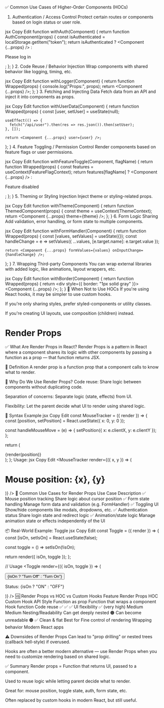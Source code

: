 ✅ Common Use Cases of Higher-Order Components (HOCs)
1. Authentication / Access Control
Protect certain routes or components based on login status or user role.

jsx
Copy
Edit
function withAuth(Component) {
  return function AuthComponent(props) {
    const isAuthenticated = localStorage.getItem("token");
    return isAuthenticated ? <Component {...props} /> : <p>Please log in</p>;
  };
}
2. Code Reuse / Behavior Injection
Wrap components with shared behavior like logging, timing, etc.

jsx
Copy
Edit
function withLogger(Component) {
  return function Wrapped(props) {
    console.log("Props:", props);
    return <Component {...props} />;
  };
}
3. Fetching and Injecting Data
Fetch data from an API and inject it into components as props.

jsx
Copy
Edit
function withUserData(Component) {
  return function Wrapped(props) {
    const [user, setUser] = useState(null);

    useEffect(() => {
      fetch("/api/user").then(res => res.json()).then(setUser);
    }, []);

    return <Component {...props} user={user} />;
  };
}
4. Feature Toggling / Permission Control
Render components based on feature flags or user permissions.

jsx
Copy
Edit
function withFeatureToggle(Component, flagName) {
  return function Wrapped(props) {
    const features = useContext(FeatureFlagContext);
    return features[flagName] ? <Component {...props} /> : <p>Feature disabled</p>;
  };
}
5. Theming or Styling Injection
Inject theme or styling-related props.

jsx
Copy
Edit
function withTheme(Component) {
  return function ThemedComponent(props) {
    const theme = useContext(ThemeContext);
    return <Component {...props} theme={theme} />;
  };
}
6. Form Logic Sharing
Add validation, error handling, or form state to multiple components.

jsx
Copy
Edit
function withFormHandler(Component) {
  return function Wrapped(props) {
    const [values, setValues] = useState({});
    const handleChange = e => setValues({ ...values, [e.target.name]: e.target.value });

    return <Component {...props} formValues={values} onInputChange={handleChange} />;
  };
}
7. Wrapping Third-party Components
You can wrap external libraries with added logic, like animations, layout wrappers, etc.

jsx
Copy
Edit
function withBorder(Component) {
  return function Wrapped(props) {
    return <div style={{ border: "1px solid gray" }}><Component {...props} /></div>;
  };
}
🧠 When Not to Use HOCs
If you're using React hooks, it may be simpler to use custom hooks.

If you're only sharing styles, prefer styled-components or utility classes.

If you're creating UI layouts, use composition (children) instead.



# Render Props 

✅ What Are Render Props in React?
Render Props is a pattern in React where a component shares its logic with other components by passing a function as a prop — that function returns JSX.

📘 Definition
A render prop is a function prop that a component calls to know what to render.

🧠 Why Do We Use Render Props?
Code reuse: Share logic between components without duplicating code.

Separation of concerns: Separate logic (state, effects) from UI.

Flexibility: Let the parent decide what UI to render using shared logic.

🔧 Syntax Example
jsx
Copy
Edit
const MouseTracker = ({ render }) => {
  const [position, setPosition] = React.useState({ x: 0, y: 0 });

  const handleMouseMove = (e) => {
    setPosition({ x: e.clientX, y: e.clientY });
  };

  return (
    <div onMouseMove={handleMouseMove}>
      {render(position)}
    </div>
  );
};
Usage:
jsx
Copy
Edit
<MouseTracker render={({ x, y }) => (
  <h1>Mouse position: {x}, {y}</h1>
)} />
🧰 Common Use Cases for Render Props
Use Case	Description
✅ Mouse position tracking	Share logic about cursor position
✅ Form state handling	Manage form data and validation (e.g. FormHandler)
✅ Toggling UI	Show/hide components like modals, dropdowns, etc.
✅ Authentication status	Share login state and redirect logic
✅ Animation/state logic	Manage animation state or effects independently of the UI

📦 Real-World Example: Toggle
jsx
Copy
Edit
const Toggle = ({ render }) => {
  const [isOn, setIsOn] = React.useState(false);

  const toggle = () => setIsOn(!isOn);

  return render({ isOn, toggle });
};

// Usage
<Toggle render={({ isOn, toggle }) => (
  <div>
    <button onClick={toggle}>
      {isOn ? "Turn Off" : "Turn On"}
    </button>
    <p>Status: {isOn ? "ON" : "OFF"}</p>
  </div>
)} />
🆚 Render Props vs HOC vs Custom Hooks
Feature	Render Props	HOC	Custom Hook
API Style	Function as prop	Function that wraps a component	Hook function
Code reuse	✅	✅	✅
UI flexibility	✅ (very high)	Medium	Medium
Nesting/Readability	Can get deeply nested 🟠	Can become unreadable 🟠	✅ Clean & flat
Best for	Fine control of rendering	Wrapping behavior	Modern React apps

⚠️ Downsides of Render Props
Can lead to "prop drilling" or nested trees (callback hell-style) if overused.

Hooks are often a better modern alternative — use Render Props when you need to customize rendering based on shared logic.

✅ Summary
Render props = Function that returns UI, passed to a component.

Used to reuse logic while letting parent decide what to render.

Great for: mouse position, toggle state, auth, form state, etc.

Often replaced by custom hooks in modern React, but still useful.